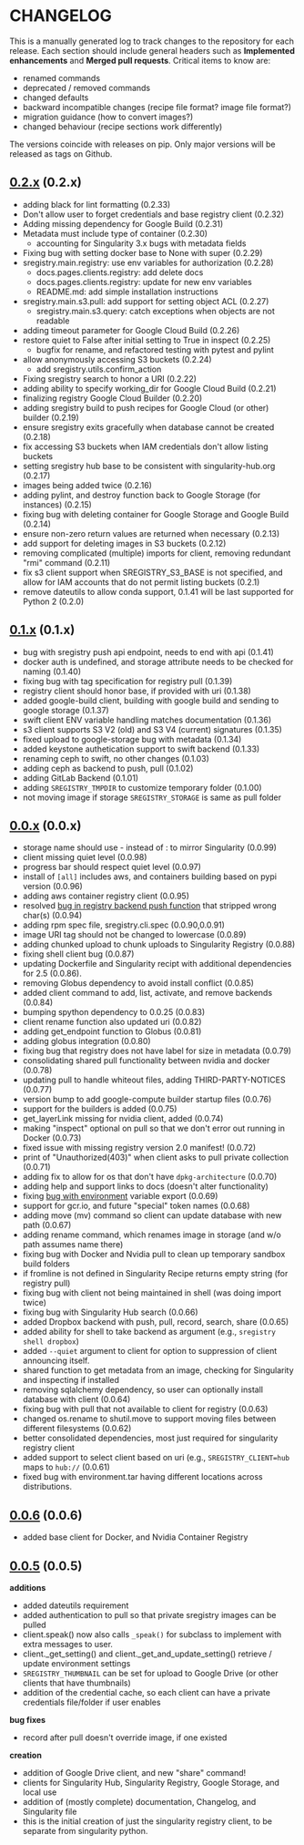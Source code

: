 # CHANGELOG

This is a manually generated log to track changes to the repository for each release. 
Each section should include general headers such as **Implemented enhancements** 
and **Merged pull requests**. Critical items to know are:

 - renamed commands
 - deprecated / removed commands
 - changed defaults
 - backward incompatible changes (recipe file format? image file format?)
 - migration guidance (how to convert images?)
 - changed behaviour (recipe sections work differently)

The versions coincide with releases on pip. Only major versions will be released as tags on Github.

## [0.2.x](https://github.com/singularityhub/sregistry-cli/tree/master) (0.2.x)
 - adding black for lint formatting (0.2.33)
 - Don't allow user to forget credentials and base registry client (0.2.32)
 - Adding missing dependency for Google Build (0.2.31)
 - Metadata must include type of container (0.2.30)
   - accounting for Singularity 3.x bugs with metadata fields 
 - Fixing bug with setting docker base to None with super (0.2.29)
 - sregistry.main.registry: use env variables for authorization (0.2.28)
   - docs.pages.clients.registry: add delete docs
   - docs.pages.clients.registry: update for new env variables
   - README.md: add simple installation instructions
 - sregistry.main.s3.pull: add support for setting object ACL (0.2.27)
   - sregistry.main.s3.query: catch exceptions when objects are not readable
 - adding timeout parameter for Google Cloud Build (0.2.26)
 - restore quiet to False after initial setting to True in inspect (0.2.25)
   - bugfix for rename, and refactored testing with pytest and pylint
 - allow anonymously accessing S3 buckets (0.2.24)
   - add sregistry.utils.confirm_action
 - Fixing sregistry search to honor a URI (0.2.22)
 - adding ability to specify working_dir for Google Cloud Build (0.2.21)
 - finalizing registry Google Cloud Builder (0.2.20)
 - adding sregistry build to push recipes for Google Cloud (or other) builder (0.2.19)
 - ensure sregistry exits gracefully when database cannot be created (0.2.18)
 - fix accessing S3 buckets when IAM credentials don't allow listing buckets
 - setting sregistry hub base to be consistent with singularity-hub.org (0.2.17)
 - images being added twice (0.2.16)
 - adding pylint, and destroy function back to Google Storage (for instances) (0.2.15)
 - fixing bug with deleting container for Google Storage and Google Build (0.2.14)
 - ensure non-zero return values are returned when necessary (0.2.13)
 - add support for deleting images in S3 buckets (0.2.12)
 - removing complicated (multiple) imports for client, removing redundant "rmi" command (0.2.11)
 - fix s3 client support when SREGISTRY_S3_BASE is not specified, and allow for IAM accounts that do not permit listing buckets (0.2.1)
 - remove dateutils to allow conda support, 0.1.41 will be last supported for Python 2 (0.2.0)
 
 ## [0.1.x](https://github.com/singularityhub/sregistry-cli/tree/master) (0.1.x)
 - bug with sregistry push api endpoint, needs to end with api (0.1.41)
 - docker auth is undefined, and storage attribute needs to be checked for naming (0.1.40)
 - fixing bug with tag specification for registry pull (0.1.39)
 - registry client should honor base, if provided with uri (0.1.38)
 - added google-build client, building with google build and sending to google storage (0.1.37)
 - swift client ENV variable handling matches documentation (0.1.36)
 - s3 client supports S3 V2 (old) and S3 V4 (current) signatures (0.1.35)
 - fixed upload to google-storage bug with metadata (0.1.34)
 - added keystone authetication support to swift backend (0.1.33)
 - renaming ceph to swift, no other changes  (0.1.03)
 - adding ceph as backend to push, pull  (0.1.02)
 - adding GitLab Backend  (0.1.01)
 - adding `SREGISTRY_TMPDIR` to customize temporary folder  (0.1.00)
 - not moving image if storage `SREGISTRY_STORAGE` is same as pull folder
 
  ## [0.0.x](https://github.com/singularityhub/sregistry-cli/tree/master) (0.0.x)
 - storage name should use - instead of : to mirror Singularity  (0.0.99)
 - client missing quiet level  (0.0.98)
 - progress bar should respect quiet level  (0.0.97)
 - install of `[all]` includes aws, and containers building based on pypi version  (0.0.96)
 - adding aws container registry client (0.0.95)
 - resolved [bug in registry backend push function](https://github.com/singularityhub/sregistry-cli/issues/137) that stripped wrong char(s) (0.0.94)
 - adding rpm spec file, sregistry.cli.spec (0.0.90,0.0.91)
 - image URI tag should not be changed to lowercase (0.0.89)
 - adding chunked upload to chunk uploads to Singularity Registry (0.0.88)
 - fixing shell client bug (0.0.87)
 - updating Dockerfile and Singularity recipt with additional dependencies for 2.5 (0.0.86).
 - removing Globus dependency to avoid install conflict (0.0.85)
 - added client command to add, list, activate, and remove backends (0.0.84)
 - bumping spython dependency to 0.0.25 (0.0.83)
 - client rename function also updated uri (0.0.82)
 - adding get_endpoint function to Globus (0.0.81)
 - adding globus integration (0.0.80)
 - fixing bug that registry does not have label for size in metadata (0.0.79)
 - consolidating shared pull functionality between nvidia and docker (0.0.78)
 - updating pull to handle whiteout files, adding THIRD-PARTY-NOTICES (0.0.77)
 - version bump to add google-compute builder startup files (0.0.76)
 - support for the builders is added (0.0.75)
 - get_layerLink missing for nvidia client, added (0.0.74)
 - making "inspect" optional on pull so that we don't error out running in Docker (0.0.73)
 - fixed issue with missing registry version 2.0 manifest! (0.0.72)
 - print of "Unauthorized(403)" when client asks to pull private collection (0.0.71)
 - adding fix to allow for os that don't have `dpkg-architecture` (0.0.70)
 - adding help and support links to docs (doesn't alter functionality)
 - fixing [bug with environment](https://github.com/singularityhub/sregistry-cli/issues/79) variable export (0.0.69)
 - support for gcr.io, and future "special" token names (0.0.68)
 - adding move (mv) command so client can update database with new path (0.0.67)
 - adding rename command, which renames image in storage (and w/o path assumes name there)
 - fixing bug with Docker and Nvidia pull to clean up temporary sandbox build folders
 - if fromline is not defined in Singularity Recipe returns empty string (for registry pull)
 - fixing bug with client not being maintained in shell (was doing import twice)
 - fixing bug with Singularity Hub search (0.0.66)
 - added Dropbox backend with push, pull, record, search, share (0.0.65)
 - added ability for shell to take backend as argument (e.g., `sregistry shell dropbox`)
 - added `--quiet` argument to client for option to suppression of client announcing itself.
 - shared function to get metadata from an image, checking for Singularity and inspecting if installed
 - removing sqlalchemy dependency, so user can optionally install database with client (0.0.64)
 - fixing bug with pull that not available to client for registry (0.0.63)
 - changed os.rename to shutil.move to support moving files between different filesystems (0.0.62)
 - better consolidated dependencies, most just required for singularity registry client
 - added support to select client based on uri (e.g., `SREGISTRY_CLIENT=hub` maps to `hub://` (0.0.61)
 - fixed bug with environment.tar having different locations across distributions.

## [0.0.6](https://pypi.python.org/pypi/sregistry/0.0.6) (0.0.6)
 - added base client for Docker, and Nvidia Container Registry

## [0.0.5](https://pypi.python.org/pypi/sregistry/0.0.5) (0.0.5)

**additions**
 - added dateutils requirement
 - added authentication to pull so that private sregistry images can be pulled
 - client.speak() now also calls `_speak()` for subclass to implement with extra messages to user.
 - client._get_setting() and client._get_and_update_setting() retrieve / update environment settings
 - `SREGISTRY_THUMBNAIL` can be set for upload to Google Drive (or other clients that have thumbnails)
 - addition of the credential cache, so each client can have a private credentials file/folder if user enables

**bug fixes**
 - record after pull doesn't override image, if one existed 

**creation**
 - addition of Google Drive client, and new "share" command!
 - clients for Singularity Hub, Singularity Registry, Google Storage, and local use
 - addition of (mostly complete) documentation, Changelog, and Singularity file
 - this is the initial creation of just the singularity registry client, to be separate from
singularity python.
